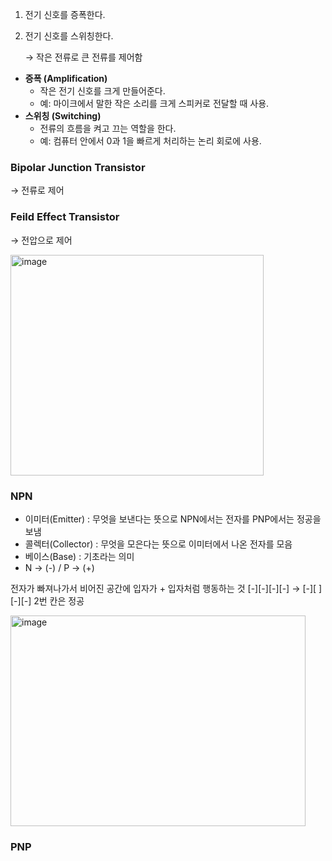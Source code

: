 1. 전기 신호를 증폭한다.
2. 전기 신호를 스위칭한다.
    
    → 작은 전류로 큰 전류를 제어함
    

- **증폭 (Amplification)**
    - 작은 전기 신호를 크게 만들어준다.
    - 예: 마이크에서 말한 작은 소리를 크게 스피커로 전달할 때 사용.
- **스위칭 (Switching)**
    - 전류의 흐름을 켜고 끄는 역할을 한다.
    - 예: 컴퓨터 안에서 0과 1을 빠르게 처리하는 논리 회로에 사용.

### Bipolar Junction Transistor

→  전류로 제어

### Feild Effect Transistor

→ 전압으로 제어

<img width="405" height="353" alt="image" src="https://github.com/user-attachments/assets/886f2a24-03c8-43bf-9d7a-d4d126f8ff0d" />

### NPN

- 이미터(Emitter) : 무엇을 보낸다는 뜻으로 NPN에서는 전자를 PNP에서는 정공을 보냄
- 콜렉터(Collector) : 무엇을 모은다는 뜻으로 이미터에서 나온 전자를 모음
- 베이스(Base) : 기초라는 의미
- N → (-) / P → (+)

전자가 빠져나가서 비어진 공간에 입자가 + 입자처럼 행동하는 것 
[-][-][-][-] → [-][ ][-][-] 
2번 칸은 정공

<img width="472" height="337" alt="image" src="https://github.com/user-attachments/assets/a796fe53-f6ba-4f5a-8fe9-0c1ad92f0d4e" />

### **PNP**
